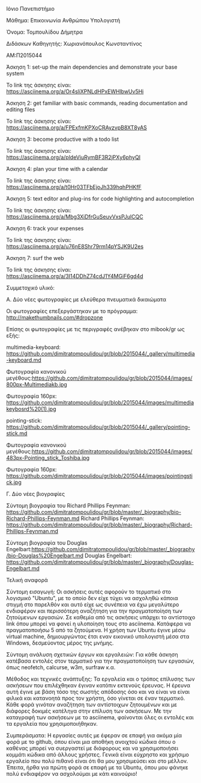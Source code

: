 Ιόνιο Πανεπιστήμιο

Μάθημα: Επικοινωνία Ανθρώπου Υπολογιστή

Όνομα: Τομπουλίδου Δήμητρα 

Διδάσκων Καθηγητής: Χωριανόπουλος Κωνσταντίνος

ΑΜ:Π2015044

Άσκηση 1: 
set-up the main dependencies and demonstrate your base system

To link της άσκησης είναι: https://asciinema.org/a/Or4sliXPNLdHPxEWHlbwUv5Hi

Άσκηση 2: 
get familiar with basic commands, reading documentation and editing files

Το link της άσκησης είναι: https://asciinema.org/a/FPExfmKPXoCRAyzvpB8XT8yAS

Άσκηση 3:
become productive with a todo list

Το link της άσκησης είναι: https://asciinema.org/a/pldeViuRymBF3R2jPXy6phyQI

Άσκηση 4:
plan your time with a calendar

Το link της άσκησης είναι: https://asciinema.org/a/t0Hr03TFbEjoJh339hqhPHKfF

Άσκηση 5:
text editor and plug-ins for code highlighting and autocompletion

Το link της άσκησης είναι: https://asciinema.org/a/Mbg3XiDfrGuSeuvVxsPJulCQC

Άσκηση 6: 
track your expenses

To link της άσκησης είναι: https://asciinema.org/a/u76nE8Shr79rm14pYSJK9U2es

Άσκηση 7:
surf the web

Το link της άσκησης είναι: https://asciinema.org/a/3I14DDhZ74cdJ1Y4MGiF6gd4d

Συμμετοχικό  υλικό:

Α. Δύο νέες φωτογραφίες με ελεύθερα πνευματικά δικαιώματα

Οι φωτογραφίες επεξεργάστηκαν με το πρόγραμμα: http://makethumbnails.com/#dropzone

Επίσης οι φωτογραφίες με τις περιγραφές ανέβηκαν στο mibook/gr ως εξής: 

multimedia-keyboard: https://github.com/dimitratompoulidou/gr/blob/2015044/_gallery/multimedia-keyboard.md

Φωτογραφία κανονικού μεγέθους:https://github.com/dimitratompoulidou/gr/blob/2015044/images/800px-Multimediakb.jpg

Φωτογραφία 160px: https://github.com/dimitratompoulidou/gr/blob/2015044/images/multimediakeybosrd%20(1).jpg


pointing-stick: https://github.com/dimitratompoulidou/gr/blob/2015044/_gallery/pointing-stick.md

Φωτογραφία κανονικού μεγέθους:https://github.com/dimitratompoulidou/gr/blob/2015044/images/483px-Pointing_stick_Toshiba.jpg

Φωτογραφία 160px: https://github.com/dimitratompoulidou/gr/blob/2015044/images/pointingstick.jpg

Γ. Δύο νέες βιογραφίες 

Σύντομη βιογραφία του Richard Phillips Feynman: https://github.com/dimitratompoulidou/gr/blob/master/_biography/bio-Richard-Phillips-Feynman.md
Richard Phillips Feynman: https://github.com/dimitratompoulidou/gr/blob/master/_biography/Richard-Phillips-Feynman.md

Σύντομη βιογραφία του Douglas Engelbart:https://github.com/dimitratompoulidou/gr/blob/master/_biography/bio-Douglas%20Engelbart.md
Douglas Engelbart: https://github.com/dimitratompoulidou/gr/blob/master/_biography/Douglas-Engelbart.md



Τελική αναφορά


Σύντομη εισαγωγή: Οι ασκήσεις αυτές αφορούν το τερματικό στο λογισμικό "Ubuntu", με το οποίο δεν είχε τύχει να ασχοληθώ κάποια στιγμή στο παρελθόν και αυτό είχε ως συνέπεια να έχω μεγαλύτερο ενδιαφέρον και περισσότερη αναζήτηση για την πραγματοποίηση των ζητούμενων εργασιών. Σε καθεμία από τις ασκήσεις υπάρχει το αντίστοιχο link όπου μπορεί να φανεί η υλοποίηση τους στο asciinema. Κατάφερα να πραγματοποιήσω 5 από τα ζητούμενα. Η χρήση των Ubuntu έγινε μέσω virtual machine, δημιουργώντας έτσι εναν εικονικό υπολογιστή μέσα στα Windows, δεσμεύοντας μέρος της μνήμης. 

Σύντομη ανάλυση σχετικών έργων και εργαλειών: Για κάθε άσκηση κατέβασα εντολές στον τερματικό για την πραγματοποίηση των εργασιών, όπως neofetch, calcurse, w3m, surfraw κ.α. 

Μέθοδος και τεχνικές ανάπτυξης: Τα εργαλεία και ο τρόπος επίλυσης των ασκήσεων που επιλέχθηκαν έγιναν κατόπιν εκτενούς έρευνας. Η έρευνα αυτή έγινε με βάση τόσο της σωστής απόδοσης όσο και να είναι να είναι φιλικά και κατανοητά προς τον χρήστη, όσο γίνεται σε έναν τερματικό. Κάθε φορά γινόταν αναζήτηση των αντίστοιχων ζητουμένων και με διάφορες δοκιμές κατέληγα στην επίλυση των ασκήσεων. Με την καταγραφή των ασκήσεων με το asciinema, φαίνονται όλες οι εντολές και τα εργαλεία που χρησιμοποιήθηκαν. 

Συμπεράσματα: Η εργασίες αυτές με έφεραν σε επαφή για ακόμα μία φορά με το github, όπου είναι μια αποθήκη ανοιχτού κώδικα όπου ο καθένας μπορεί να συεργαστεί με διάφορους και να χρησιμοποιήσει κομμάτι κώδικα από άλλους χρήστες. Γενικά είναι εύχρηστο και χρήσιμο εργαλείο που πολύ πιθανό είναι ότι θα μου χρησιμεύσει και στο μέλλον. Έπειτα, ήρθα για πρώτη φορά σε επαφή με τα Ubuntu, όπου μου φάνηκε πολύ ενδιαφέρον να ασχολούμαι με κάτι καινούριο! 
